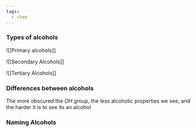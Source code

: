 ```yaml
---
tags:
  - chem
---
```

### Types of alcohols
![[Primary alcohols]]

![[Secondary Alcohols]]

![[Tertiary Alcohols]]
### Differences between alcohols
The more obscured the $OH$ group, the less alcoholic properties we see, and the harder it is to see its an alcohol

### Naming Alcohols
